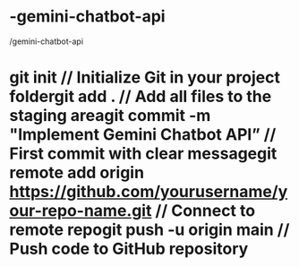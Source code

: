 # -gemini-chatbot-api
/gemini-chatbot-api
# git init // Initialize Git in your project foldergit add . // Add all files to the staging areagit commit -m "Implement Gemini Chatbot API” // First commit with clear messagegit remote add origin https://github.com/yourusername/your-repo-name.git // Connect to remote repogit push -u origin main // Push code to GitHub repository
